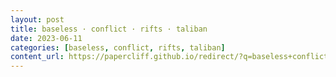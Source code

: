 ```yaml
---
layout: post
title: baseless · conflict · rifts · taliban
date: 2023-06-11
categories: [baseless, conflict, rifts, taliban]
content_url: https://papercliff.github.io/redirect/?q=baseless+conflict+rifts+taliban&tbs=cdr:1,cd_min:6/10/2023,cd_max:6/12/2023
---
```

